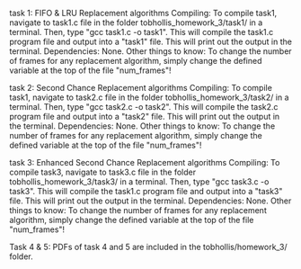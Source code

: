 task 1: FIFO & LRU Replacement algorithms
Compiling: To compile task1, navigate to task1.c file in the folder tobhollis_homework_3/task1/ in a terminal. Then, type "gcc task1.c -o task1". This will compile the task1.c program file and output into a "task1" file. This will print out the output in the terminal.
Dependencies: None.
Other things to know: To change the number of frames for any replacement algorithm, simply change the defined variable at the top of the file "num_frames"!

task 2: Second Chance Replacement algorithms
Compiling: To compile task1, navigate to task2.c file in the folder tobhollis_homework_3/task2/ in a terminal. Then, type "gcc task2.c -o task2". This will compile the task2.c program file and output into a "task2" file. This will print out the output in the terminal.
Dependencies: None.
Other things to know: To change the number of frames for any replacement algorithm, simply change the defined variable at the top of the file "num_frames"!

task 3: Enhanced Second Chance Replacement algorithms
Compiling: To compile task3, navigate to task3.c file in the folder tobhollis_homework_3/task3/ in a terminal. Then, type "gcc task3.c -o task3". This will compile the task1.c program file and output into a "task3" file. This will print out the output in the terminal.
Dependencies: None.
Other things to know: To change the number of frames for any replacement algorithm, simply change the defined variable at the top of the file "num_frames"!

Task 4 & 5: PDFs of task 4 and 5 are included in the tobhollis/homework_3/ folder. 
